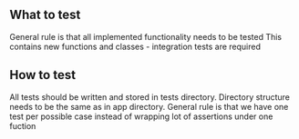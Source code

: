 ## What to test

General rule is that all implemented functionality needs to be tested
This contains new functions and classes - integration tests are required

## How to test

All tests should be written and stored in tests directory.
Directory structure needs to be the same as in app directory.
General rule is that we have one test per possible case instead of wrapping lot of assertions under one fuction